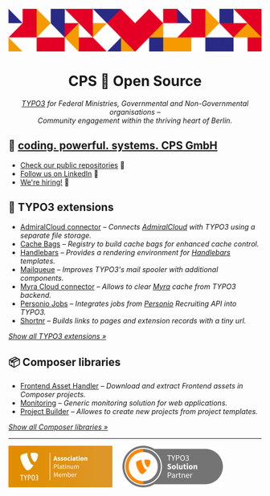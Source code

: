 <div align="center">

[![coding. powerful. systems. CPS GmbH](img/header.png)][WEBSITE]

# CPS 🧡 Open Source

_[TYPO3] for Federal Ministries, Governmental and Non-Governmental organisations –\
Community engagement within the thriving heart of Berlin._

</div>

## 👋 [coding.&nbsp;powerful.&nbsp;systems.&nbsp;CPS&nbsp;GmbH][WEBSITE]

* [Check our public repositories][REPOS] 📂
* [Follow us on LinkedIn][LINKEDIN] 👔
* [We're hiring!][JOBS] 🚀

## 🎁 TYPO3 extensions

* [AdmiralCloud connector][ADMIRAL_CLOUD_CONNECTOR] _– Connects [AdmiralCloud][ADMIRAL_CLOUD] with TYPO3 using a separate file storage._
* [Cache Bags][CACHE_BAGS] _– Registry to build cache bags for enhanced cache control._
* [Handlebars][HANDLEBARS] _– Provides a rendering environment for [Handlebars][HANDLEBARS_JS] templates._
* [Mailqueue][MAILQUEUE] _– Improves TYPO3's mail spooler with additional components._
* [Myra Cloud connector][CPS_MYRA_CLOUD] _– Allows to clear [Myra][MYRA_CLOUD] cache from TYPO3 backend._
* [Personio Jobs][PERSONIO_JOBS] _– Integrates jobs from [Personio][PERSONIO] Recruiting API into TYPO3._
* [Shortnr][SHORTNR] _– Builds links to pages and extension records with a tiny url._

[_Show all TYPO3 extensions &raquo;_][PACKAGIST_EXTENSIONS]

## 📦 Composer libraries

* [Frontend Asset Handler][FAH] _– Download and extract Frontend assets in Composer projects._
* [Monitoring][MONITORING] _– Generic monitoring solution for web applications._
* [Project Builder][PROJECT_BUILDER] _– Allowes to create new projects from project templates._

[_Show all Composer libraries &raquo;_][PACKAGIST_LIBRARIES]

---

[![TYPO3 Association Platinum Member](img/typo3-association-platinum-member.png)][PLATINUM_MEMBER]
&nbsp;&nbsp;&nbsp;
[![TYPO3 Solution Partner](img/typo3-solution-partner.png)][SOLUTION_PARTNER]



[ADMIRAL_CLOUD]: https://www.admiralcloud.com/
[ADMIRAL_CLOUD_CONNECTOR]: https://github.com/CPS-IT/admiral-cloud-connector
[CACHE_BAGS]: https://github.com/CPS-IT/cache-bags
[CPS_MYRA_CLOUD]: https://github.com/CPS-IT/cps_myra_cloud
[FAH]: https://github.com/CPS-IT/frontend-asset-handler
[HANDLEBARS]: https://github.com/CPS-IT/handlebars
[HANDLEBARS_JS]: https://handlebarsjs.com/
[JOBS]: https://www.cps-it.de/karriere
[LINKEDIN]: https://linkedin.com/company/cps-it-gmbh
[MAILQUEUE]: https://github.com/CPS-IT/mailqueue
[MONITORING]: https://github.com/CPS-IT/monitoring
[MYRA_CLOUD]: https://www.myrasecurity.com/
[PACKAGIST_EXTENSIONS]: https://packagist.org/?query=cpsit&type=typo3-cms-extension
[PACKAGIST_LIBRARIES]: https://packagist.org/?query=cpsit&type=-typo3-cms-extension
[PERSONIO]: https://www.personio.com/
[PERSONIO_JOBS]: https://github.com/CPS-IT/personio-jobs
[PLATINUM_MEMBER]: https://typo3.org/project/association/members/platinum
[PROJECT_BUILDER]: https://github.com/CPS-IT/project-builder
[REPOS]: https://github.com/orgs/CPS-IT/repositories?type=source&q=fork%3Afalse
[SHORTNR]: https://github.com/CPS-IT/cps_shortnr
[SOLUTION_PARTNER]: https://typo3.com/partners/company/cps-it
[TYPO3]: https://typo3.org/
[WEBSITE]: https://www.cps-it.de/
